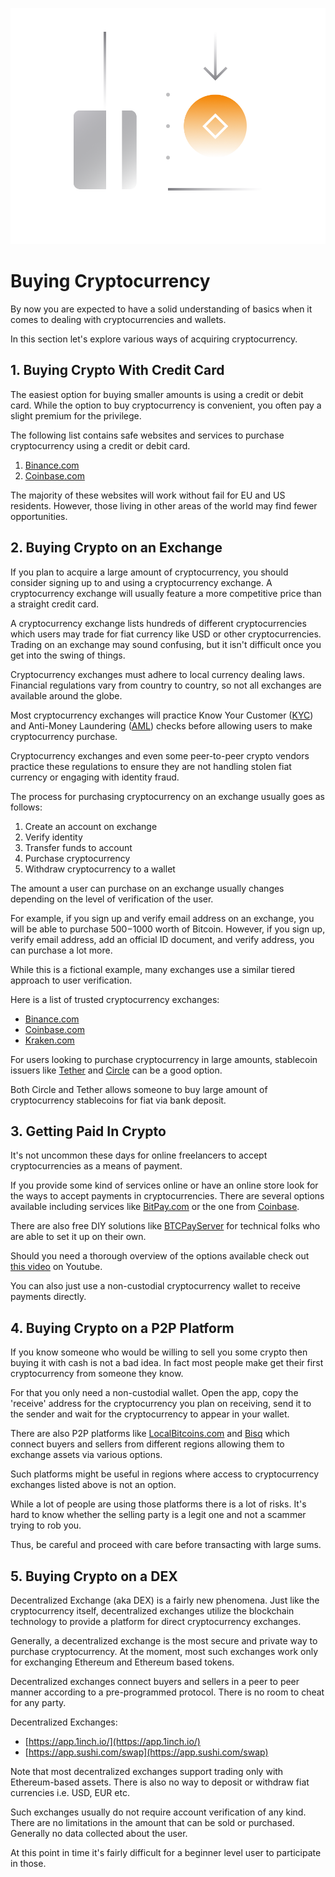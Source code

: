 ![](../images/06-main-l.png)

# Buying Cryptocurrency

By now you are expected to have a solid understanding of basics when it comes to dealing with cryptocurrencies and wallets.

In this section let's explore various ways of acquiring cryptocurrency.

## 1. Buying Crypto With Credit Card

The easiest option for buying smaller amounts is using a credit or debit card. While the option to buy cryptocurrency is convenient, you often pay a slight premium for the privilege. 

The following list contains safe websites and services to purchase cryptocurrency using a credit or debit card. 

1. [Binance.com](https://www.binance.com/en/register?ref=42579924)
2. [Coinbase.com](https://coinbase.com)

The majority of these websites will work without fail for EU and US residents. However, those living in other areas of the world may find fewer opportunities.

## 2. Buying Crypto on an Exchange

If you plan to acquire a large amount of cryptocurrency, you should consider signing up to and using a cryptocurrency exchange. A cryptocurrency exchange will usually feature a more competitive price than a straight credit card. 

A cryptocurrency exchange lists hundreds of different cryptocurrencies which users may trade for fiat currency like USD or other cryptocurrencies. Trading on an exchange may sound confusing, but it isn't difficult once you get into the swing of things. 

Cryptocurrency exchanges must adhere to local currency dealing laws. Financial regulations vary from country to country, so not all exchanges are available around the globe. 

Most cryptocurrency exchanges will practice Know Your Customer ([KYC](https://en.wikipedia.org/wiki/Know_your_customer)) and Anti-Money Laundering ([AML](https://en.wikipedia.org/wiki/Money_laundering#Combating)) checks before allowing users to make cryptocurrency purchase.

Cryptocurrency exchanges and even some peer-to-peer crypto vendors practice these regulations to ensure they are not handling stolen fiat currency or engaging with identity fraud.

The process for purchasing cryptocurrency on an exchange usually goes as follows:

1. Create an account on exchange
2. Verify identity
3. Transfer funds to account
4. Purchase cryptocurrency
5. Withdraw cryptocurrency to a wallet

The amount a user can purchase on an exchange usually changes depending on the level of verification of the user. 

For example, if you sign up and verify email address on an exchange, you will be able to purchase $500-$1000 worth of Bitcoin. However, if you sign up, verify email address, add an official ID document, and verify address, you can purchase a lot more. 

While this is a fictional example, many exchanges use a similar tiered approach to user verification. 

Here is a list of trusted cryptocurrency exchanges:

* [Binance.com](https://www.binance.com/en/register?ref=42579924)
* [Coinbase.com](https://coinbase.com)
* [Kraken.com](https://kraken.com)

For users looking to purchase cryptocurrency in large amounts, stablecoin issuers like [Tether](https://tether.to) and [Circle](https://www.circle.com/en/usdc) can be a good option. 

Both Circle and Tether allows someone to buy large amount of cryptocurrency stablecoins for fiat via bank deposit.

## 3. Getting Paid In Crypto

It's not uncommon these days for online freelancers to accept cryptocurrencies as a means of payment. 

If you provide some kind of services online or have an online store look for the ways to accept payments in cryptocurrencies. There are several options available including services like [BitPay.com](https://bitpay.com) or the one from [Coinbase](https://commerce.coinbase.com).

There are also free DIY solutions like [BTCPayServer](https://btcpayserver.org) for technical folks who are able to set it up on their own.

Should you need a thorough overview of the options available check out [this video](https://www.youtube.com/watch?v=OA08wZNvN8c) on Youtube.

You can also just use a non-custodial cryptocurrency wallet to receive payments directly.

## 4. Buying Crypto on a P2P Platform

If you know someone who would be willing to sell you some crypto then buying it with cash is not a bad idea. In fact most people make get their first cryptocurrency from someone they know.

For that you only need a non-custodial wallet. Open the app, copy the 'receive' address for the cryptocurrency you plan on receiving, send it to the sender and wait for the cryptocurrency to appear in your wallet.

There are also P2P platforms like [LocalBitcoins.com](https://localbitcoins.com) and [Bisq](https://bisq.network) which connect buyers and sellers from different regions allowing them to exchange assets via various options. 

Such platforms might be useful in regions where access to cryptocurrency exchanges listed above is not an option. 

While a lot of people are using those platforms there is a lot of risks. It's hard to know whether the selling party is a legit one and not a scammer trying to rob you. 

Thus, be careful and proceed with care before transacting with large sums.

## 5. Buying Crypto on a DEX

Decentralized Exchange (aka DEX) is a fairly new phenomena. Just like the cryptocurrency itself, decentralized exchanges utilize the blockchain technology to provide a platform for direct cryptocurrency exchanges. 

Generally, a decentralized exchange is the most secure and private way to purchase cryptocurrency. At the moment, most such exchanges work only for exchanging Ethereum and Ethereum based tokens.

Decentralized exchanges connect buyers and sellers in a peer to peer manner according to a pre-programmed protocol. There is no room to cheat for any party.

Decentralized Exchanges:

- [https://app.1inch.io/](https://app.1inch.io/)
- [https://app.sushi.com/swap](https://app.sushi.com/swap)

Note that most decentralized exchanges support trading only with Ethereum-based assets. There is also no way to deposit or withdraw fiat currencies i.e. USD, EUR etc.

Such exchanges usually do not require account verification of any kind. There are no limitations in the amount that can be sold or purchased. Generally no data collected about the user.

At this point in time it's fairly difficult for a beginner level user to participate in those.
